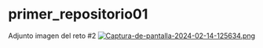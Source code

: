 # primer_repositorio01
Adjunto imagen del reto #2
[![Captura-de-pantalla-2024-02-14-125634.png](https://i.postimg.cc/3Jg8NtcW/Captura-de-pantalla-2024-02-14-125634.png)](https://postimg.cc/N5jqPkYw)
